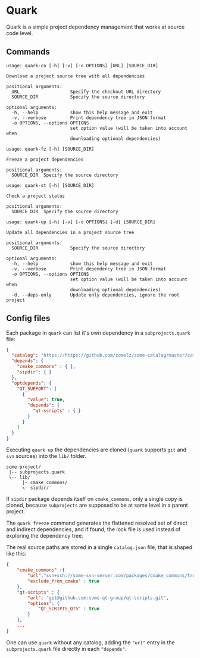 # Quark

Quark is a simple project dependency management that works at source code level.

## Commands

```
usage: quark-co [-h] [-v] [-o OPTIONS] [URL] [SOURCE_DIR]

Download a project source tree with all dependencies

positional arguments:
  URL                   Specify the checkout URL directory
  SOURCE_DIR            Specify the source directory

optional arguments:
  -h, --help            show this help message and exit
  -v, --verbose         Print dependency tree in JSON format
  -o OPTIONS, --options OPTIONS
                        set option value (will be taken into account when
                        downloading optional dependencies)

```
```
usage: quark-fz [-h] [SOURCE_DIR]

Freeze a project dependencies

positional arguments:
  SOURCE_DIR  Specify the source directory
```
```
usage: quark-st [-h] [SOURCE_DIR]

Check a project status

positional arguments:
  SOURCE_DIR  Specify the source directory
```
```
usage: quark-up [-h] [-v] [-o OPTIONS] [-d] [SOURCE_DIR]

Update all dependencies in a project source tree

positional arguments:
  SOURCE_DIR            Specify the source directory

optional arguments:
  -h, --help            show this help message and exit
  -v, --verbose         Print dependency tree in JSON format
  -o OPTIONS, --options OPTIONS
                        set option value (will be taken into account when
                        downloading optional dependencies)
  -d, --deps-only       Update only dependencies, ignore the root project
```

## Config files

Each package in `quark` can list it's own dependency in a `subprojects.quark` file:

```json
{
  "catalog": "https://https://github.com/comelz/some-catalog/master/catalog.json",
  "depends": {
    "cmake_commons" : { },
    "sipdir": { }
  },
  "optdepends": {
    "QT_SUPPORT": [
      {
        "value": true,
        "depends": {
          "qt-scripts" : { }
        }
      }
    ]
  }
}
```

Executing `quark up` the dependencies are cloned (`quark` supports `git` and `svn` sources) into the `lib/` folder.

```
some-project/
 |-- subprojects.quark
 \-- lib/
      |- cmake_commons/
      \- sipdir/
```
If `sipdir` package depends itself on `cmake_commons`, only a single copy is cloned, because `subprojects`
are supposed to be at same level in a parent project.

The `quark freeze` command generates the flattened resolved set of direct and indirect dependencies, and if found, the lock
file is used instead of exploring the dependency tree.

The real source paths are stored in a single `catalog.json` file, that is shaped like this:

```json
{
    "cmake_commons" :{
        "url":"svn+ssh://some-svn-server.com/packages/cmake_commons/trunk",
        "exclude_from_cmake" : true
    },
    "qt-scripts" : {
        "url": "git@github.com:some-qt-group/qt-scripts.git",
        "options": {
            "QT_SCRIPTS_QT5" : true
        }
    },
    ...
}
```

One can use `quark` without any catalog, adding the `"url"` entry in the `subprojects.quark` file directly
in each `"depends"`.
